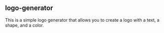 ## logo-generator

This is a simple logo generator that allows you to create a logo with a text, a shape, and a color.
